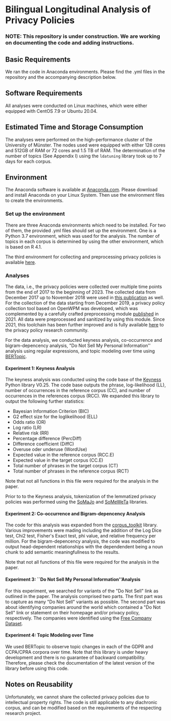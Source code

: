 # Bilingual Longitudinal Analysis of Privacy Policies

### NOTE: This repository is under construction. We are working on documenting the code and adding instructions. 

## Basic Requirements
We ran the code in Anaconda environments. Please find the .yml files in the repository and the accompanying description below. 

## Software Requirements
All analyses were conducted on Linux machines, which were either equipped with CentOS 7.9 or Ubuntu 20.04.

## Estimated Time and Storage Consumption
The analyses were performed on the high-performance cluster of the University of Münster. The nodes used were equipped with either 128 cores and 512GB of RAM or 72 cores and 1.5 TB of RAM.
The determination of the number of topics (See Appendix I) using the ```ldatuning``` library took up to 7 days for each corpus. 

## Environment
The Anaconda software is available at [Anaconda.com](https://www.anaconda.com/download). Please download and install Anaconda on your Linux System. Then use the environment files to create the environments. 

### Set up the environment
There are three Anaconda environments which need to be installed. For two of them, the provided .yml files should set up the environment. One is a Python 3.7 environment, which was used for the analysis. The number of topics in each corpus is determined by using the other environment, which is based on R 4.1.

The third environment for collecting and preprocessing privacy policies is available [here](https://github.com/ITSec-Uni-Munster/Unifying-Privacy-Policy-Detection).

### Analyses
The data, i.e., the privacy policies were collected over multiple time points from the end of 2017 to the beginning of 2023. The collected data from December 2017 up to November 2018 were used in [this publication](https://www.ndss-symposium.org/ndss-paper/we-value-your-privacy-now-take-some-cookies-measuring-the-gdprs-impact-on-web-privacy/) as well. For the collection of the data starting from December 2019, a privacy policy collection tool based on OpenWPM was developed, which was complemented by a carefully crafted preprocessing module [published](https://petsymposium.org/popets/2021/popets-2021-0081.pdf) in 2021. All data were preprocessed and sanitized by using this module. Since 2021, this toolchain has been further improved and is fully available [here](https://github.com/ITSec-Uni-Munster/Unifying-Privacy-Policy-Detection) to the privacy policy research community.

For the data analysis, we conducted keyness analysis, co-occurrence and bigram-depencency analysis, "Do Not Sell My Personal Information'' analysis using regular expressions, and topic modeling over time using [BERTopic](https://maartengr.github.io/BERTopic/).
#### Experiment 1: Keyness Analysis
The keyness analysis was conducted using the code base of the [Keyness](https://github.com/mikesuhan/keyness) Python library V0.25. The code base outputs the phrase, log-likelihood (LL), number of occurrences in the reference corpus (CC), and number of occurrences in the references corpus (RCC). We expanded this library to output the following further statistics:
- Bayesian Information Criterion (BIC)
- G2 effect size for the loglikelihood (ELL)
- Odds ratio (OR)
- Log ratio (LR)
- Relative risk (RR)
- Percentage difference (PercDiff)
- Difference coefficient (DiffC)
- Overuse oder underuse (WordUse)
- Expected value in the reference corpus (RCC.E)
- Expected value in the target corpus (CC.E)
- Total number of phrases in the target corpus (CT)
- Total number of phrases in the reference corpus (RCT)

Note that not all functions in this file were required for the analysis in the paper. 

Prior to to the Keyness analysis, tokenization of the lemmatized privacy policies was performed using the [SoMaJo](https://github.com/tsproisl/SoMaJo) and [SoMeWeTa](https://github.com/tsproisl/SoMeWeTa) libraries.

#### Experiment 2: Co-occurrence and Bigram-depencency Analysis
The code for this analysis was expanded from the [corpus_toolkit](https://github.com/kristopherkyle/corpus_toolkit/blob/master/corpus_toolkit/corpus_tools.py) library. Various improvements were mading including the addition of the Log Dice test, Chi2 test, Fisher's Exact test, phi value, and relative frequency per million. For the bigram-depencency analysis, the code was modified to output head-dependent relationships with the dependendent being a noun chunk to add semantic meaningfullness to the results. 

Note that not all functions of this file were required for the analysis in the paper. 

#### Experiment 3: ``Do Not Sell My Personal Information''Analysis
For this experiment, we searched for variants of the "Do Not Sell" link as outlined in the paper. The analysis comprised two parts. The first part was to capture as many "Do Not Sell" variants as possible. The second part was about identifying companies around the world which contained a "Do Not Sell" link or statement on their homepage and/or privacy policy, respectively. The companies were identified using the [Free Company Dataset](https://www.peopledatalabs.com/company-dataset).

#### Experiment 4: Topic Modeling over Time
We used BERTopic to observe topic changes in each of the GDPR and CCPA/CPRA corpora over time. Note that this library is under heavy development and there is no guarantee of backward compatibility. Therefore, please check the documentation of the latest version of the library before using this code.

## Notes on Reusability
Unfortunately, we cannot share the collected privacy policies due to intellectual property rights. The code is still applicable to any diachronic corpus, and can be modified based on the requirements of the respecting research project.